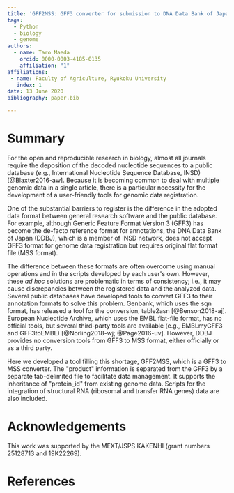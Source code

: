 ```yaml
---
title: 'GFF2MSS: GFF3 converter for submission to DNA Data Bank of Japan'
tags:
  - Python
  - biology
  - genome
authors:
  - name: Taro Maeda
    orcid: 0000-0003-4185-0135
    affiliation: "1"
affiliations:
 - name: Faculty of Agriculture, Ryukoku University
   index: 1
date: 13 June 2020
bibliography: paper.bib

---
```


# Summary 

For the open and reproducible research in biology, almost all journals require the deposition of the decoded nucleotide sequences to a public database (e.g., International Nucleotide Sequence Database, INSD) [@Blaxter2016-aw]. Because it is becoming common to deal with multiple genomic data in a single article, there is a particular necessity for the development of a user-friendly tools for genomic data registration. 

One of the substantial barriers to register is the difference in the adopted data format between general research software and the public database. For example, although Generic Feature Format Version 3 (GFF3) has become the de-facto reference format for annotations, the DNA Data Bank of Japan (DDBJ), which is a member of INSD network, does not accept GFF3 format for genome data registration but requires original flat format file (MSS format).

The difference between these formats are often overcome using manual operations and in the scripts developed by each user's own. However, these *ad hoc* solutions are problematic in terms of consistency; i.e., it may cause discrepancies between the registered data and the analyzed data. Several public databases have developed tools to convert GFF3 to their annotation formats to solve this problem. Genbank, which uses the sqn format, has released a tool for the conversion, table2asn [@Benson2018-aj]. European Nucleotide Archive, which uses the EMBL flat-file format, has no official tools, but several third-party tools are available (e.g., EMBLmyGFF3 and GFF3toEMBL) [@Norling2018-wj; @Page2016-uv]. However, DDBJ provides no conversion tools from GFF3 to MSS format, either officially or as a third party.

Here we developed a tool filling this shortage, GFF2MSS, which is a GFF3 to MSS converter. The "product" information is separated from the GFF3 by a separate tab-delimited file to facilitate data management. It supports the inheritance of "protein_id" from existing genome data. Scripts for the integration of structural RNA (ribosomal and transfer RNA genes) data are also included.

# Acknowledgements

 This work was supported by the MEXT/JSPS KAKENHI (grant numbers 25128713 and 19K22269). 

# References

